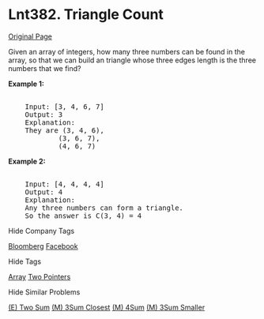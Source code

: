 # Lnt382. Triangle Count

[Original Page](https://www.lintcode.com/problem/triangle-count/description)

Given an array of integers, how many three numbers can be found in the array, so that we can build an triangle whose three edges length is the three numbers that we find?  

**Example 1:**  
<pre>    
    Input: [3, 4, 6, 7]
    Output: 3
    Explanation:
    They are (3, 4, 6), 
            (3, 6, 7),
            (4, 6, 7)
</pre>

**Example 2:**  
<pre>    
    Input: [4, 4, 4, 4]
    Output: 4
    Explanation:
    Any three numbers can form a triangle. 
    So the answer is C(3, 4) = 4
</pre>

<div>

<div id="company_tags" class="btn btn-xs btn-warning">Hide Company Tags</div>

<span class="hidebutton" style="display: inline;">[Bloomberg](/company/bloomberg/) [Facebook](/company/facebook/)</span></div>

<div>

<div id="tags" class="btn btn-xs btn-warning">Hide Tags</div>

<span class="hidebutton" style="display: inline;">[Array](/tag/array/) [Two Pointers](/tag/two-pointers/)</span></div>

<div>

<div id="similar" class="btn btn-xs btn-warning">Hide Similar Problems</div>

<span class="hidebutton" style="display: inline;">[(E) Two Sum](/problems/two-sum/) [(M) 3Sum Closest](/problems/3sum-closest/) [(M) 4Sum](/problems/4sum/) [(M) 3Sum Smaller](/problems/3sum-smaller/)</span></div>